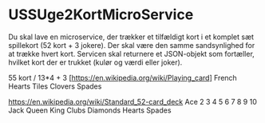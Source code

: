 # USSUge2KortMicroService

Du skal lave en microservice, der trækker et tilfældigt kort i et komplet sæt spillekort (52 kort + 3 jokere). Der skal være den samme sandsynlighed for at trække hvert kort.
Servicen skal returnere et JSON-objekt som fortæller, hvilket kort der er trukket (kulør og værdi eller joker).

55 kort / 13*4 + 3
[https://en.wikipedia.org/wiki/Playing_card]
French
  Hearts
	Tiles
	Clovers
	Spades

https://en.wikipedia.org/wiki/Standard_52-card_deck
	Ace	2	3	4	5	6	7	8	9	10	Jack	Queen	King
 Clubs Diamonds Hearts Spades
